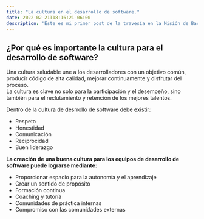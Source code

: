 ```yaml
---
title: "La cultura en el desarrollo de software."
date: 2022-02-21T18:16:21-06:00
description: 'Este es mi primer post de la travesía en la Misión de Backend con Node JS de Launch X.'
---
```


## ¿Por qué es importante la cultura para el desarrollo de software?
Una cultura saludable une a los desarrolladores con un objetivo común, producir código de alta calidad, mejorar continuamente y disfrutar del proceso.<br/>
La cultura es clave no solo para la participación y el desempeño, sino también para el reclutamiento y retención de los mejores talentos.

Dentro de la cultura de desrrollo de software debe existir:

- Respeto
- Honestidad
- Comunicación
- Reciprocidad
- Buen liderazgo

**La creación de una buena cultura para los equipos de desarrollo de software puede lograrse mediante:**

- Proporcionar espacio para la autonomía y el aprendizaje
- Crear un sentido de propósito
- Formación continua 
- Coaching y tutoría 
- Comunidades de práctica internas 
- Compromiso con las comunidades externas 
